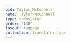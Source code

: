 ```yaml
---
pid: Taylor_McConnell
name: Taylor McConnell
type: translator
order: '148'
layout: tagpage
collection: translator_tags
---
```


